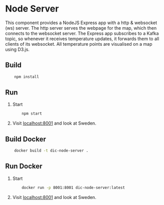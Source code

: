 # Node Server

This component provides a NodeJS Express app with a http & websocket (ws) server. The http server serves
the webpage for the map, which then connects to the websocket server. The Express app subscribes to a Kafka
topic, so whenever it receives temperature updates, it forwards them to all clients of its websocket. All
temperature points are visualised on a map using D3.js.

## Build

```bash
    npm install
```

## Run

1. Start

    ```bash
        npm start
    ```

2. Visit [localhost:8001](http://localhost:8001) and look at Sweden.

## Build Docker

```bash
    docker build -t dic-node-server .
```

## Run Docker

1. Start

    ```bash
        docker run -p 8001:8001 dic-node-server:latest
    ```

2. Visit [localhost:8001](http://localhost:8001) and look at Sweden.
